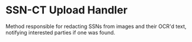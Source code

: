 # SSN-CT Upload Handler

Method responsible for redacting SSNs from images and their
 OCR'd text, notifying interested parties if one was found. 